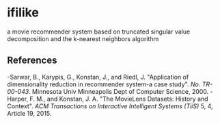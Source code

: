 # ifilike
a movie recommender system based on truncated singular value decomposition and the k-nearest neighbors algorithm

## References
-Sarwar, B., Karypis, G., Konstan, J., and Riedl, J. "Application of dimensionality reduction in recommender system-a case study". *No. TR-00-043*. Minnesota Univ Minneapolis Dept of Computer Science, 2000.
-Harper, F. M., and Konstan, J. A. "The MovieLens Datasets: History and Context". *ACM Transactions on Interactive Intelligent Systems (TiiS)* 5, 4, Article 19, 2015.
